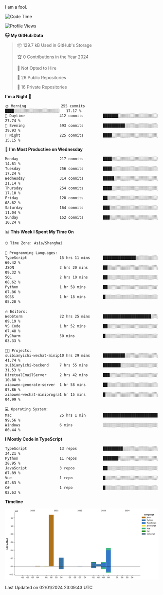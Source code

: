 I am a fool.

<!--START_SECTION:waka-->
![Code Time](http://img.shields.io/badge/Code%20Time-1%2C038%20hrs%2036%20mins-blue)

![Profile Views](http://img.shields.io/badge/Profile%20Views-1-blue)

**🐱 My GitHub Data** 

> 📦 129.7 kB Used in GitHub's Storage 
 > 
> 🏆 0 Contributions in the Year 2024
 > 
> 🚫 Not Opted to Hire
 > 
> 📜 26 Public Repositories 
 > 
> 🔑 16 Private Repositories 
 > 
**I'm a Night 🦉** 

```text
🌞 Morning                255 commits         ████░░░░░░░░░░░░░░░░░░░░░   17.17 % 
🌆 Daytime                412 commits         ███████░░░░░░░░░░░░░░░░░░   27.74 % 
🌃 Evening                593 commits         ██████████░░░░░░░░░░░░░░░   39.93 % 
🌙 Night                  225 commits         ████░░░░░░░░░░░░░░░░░░░░░   15.15 % 
```
📅 **I'm Most Productive on Wednesday** 

```text
Monday                   217 commits         ████░░░░░░░░░░░░░░░░░░░░░   14.61 % 
Tuesday                  256 commits         ████░░░░░░░░░░░░░░░░░░░░░   17.24 % 
Wednesday                314 commits         █████░░░░░░░░░░░░░░░░░░░░   21.14 % 
Thursday                 254 commits         ████░░░░░░░░░░░░░░░░░░░░░   17.10 % 
Friday                   128 commits         ██░░░░░░░░░░░░░░░░░░░░░░░   08.62 % 
Saturday                 164 commits         ███░░░░░░░░░░░░░░░░░░░░░░   11.04 % 
Sunday                   152 commits         ███░░░░░░░░░░░░░░░░░░░░░░   10.24 % 
```


📊 **This Week I Spent My Time On** 

```text
🕑︎ Time Zone: Asia/Shanghai

💬 Programming Languages: 
TypeScript               15 hrs 11 mins      ███████████████░░░░░░░░░░   60.42 % 
JSON                     2 hrs 20 mins       ██░░░░░░░░░░░░░░░░░░░░░░░   09.32 % 
SQL                      2 hrs 10 mins       ██░░░░░░░░░░░░░░░░░░░░░░░   08.62 % 
Python                   1 hr 58 mins        ██░░░░░░░░░░░░░░░░░░░░░░░   07.86 % 
SCSS                     1 hr 18 mins        █░░░░░░░░░░░░░░░░░░░░░░░░   05.20 % 

🔥 Editors: 
WebStorm                 22 hrs 25 mins      ██████████████████████░░░   89.19 % 
VS Code                  1 hr 52 mins        ██░░░░░░░░░░░░░░░░░░░░░░░   07.48 % 
PyCharm                  50 mins             █░░░░░░░░░░░░░░░░░░░░░░░░   03.33 % 

🐱‍💻 Projects: 
suibianyichi-wechat-minip10 hrs 29 mins      ██████████░░░░░░░░░░░░░░░   41.74 % 
suibianyichi-backend     7 hrs 55 mins       ████████░░░░░░░░░░░░░░░░░   31.53 % 
HiretualEmailServer      2 hrs 42 mins       ███░░░░░░░░░░░░░░░░░░░░░░   10.80 % 
xiaowen-generate-server  1 hr 58 mins        ██░░░░░░░░░░░░░░░░░░░░░░░   07.86 % 
xiaowen-wechat-miniprogra1 hr 15 mins        █░░░░░░░░░░░░░░░░░░░░░░░░   04.99 % 

💻 Operating System: 
Mac                      25 hrs 1 min        █████████████████████████   99.56 % 
Windows                  6 mins              ░░░░░░░░░░░░░░░░░░░░░░░░░   00.44 % 
```

**I Mostly Code in TypeScript** 

```text
TypeScript               13 repos            █████████░░░░░░░░░░░░░░░░   34.21 % 
Python                   11 repos            ███████░░░░░░░░░░░░░░░░░░   28.95 % 
JavaScript               3 repos             ██░░░░░░░░░░░░░░░░░░░░░░░   07.89 % 
Vue                      1 repo              █░░░░░░░░░░░░░░░░░░░░░░░░   02.63 % 
C#                       1 repo              █░░░░░░░░░░░░░░░░░░░░░░░░   02.63 % 
```



**Timeline**

![Lines of Code chart](https://raw.githubusercontent.com/VeejaLiu/VeejaLiu/master/assets/bar_graph.png)


 Last Updated on 02/01/2024 23:09:43 UTC
<!--END_SECTION:waka-->
